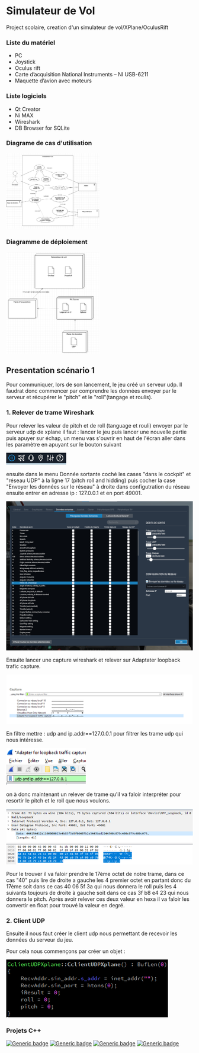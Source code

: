 # Simulateur de Vol
Project scolaire, creation d'un simulateur de vol/XPlane/OculusRift

### Liste du matériel

-	PC
-	Joystick
-	Oculus rift
-	Carte d’acquisition National Instruments – NI USB-6211
-	Maquette d’avion avec moteurs

### Liste logiciels
-	Qt Creator
-    Ni MAX
-    Wireshark
-    DB Browser for SQLite

### Diagrame de cas d'utilisation

<img src="assets/diagramme de cas utilisation.png"
     alt="diagramme de cas utilisation"
     style="width: 50%;" />
     
     
### Diagramme de déploiement

<img src="assets/diagramme de deploiement.PNG"
     alt="diagramme de deploiement"
     style="width: 50%;" />

## Presentation scénario 1

Pour communiquer, lors de son lancement, le jeu créé un serveur udp. Il faudrat donc commencer par comprendre les données envoyer par le serveur et récupérer le "pitch" et le "roll"(tangage et roulis).

### 1. Relever de trame Wireshark

Pour relever les valeur de pitch et de roll (tanguage et rouli) envoyer par le serveur udp de xplane il faut :
lancer le jeu puis lancer une nouvelle partie puis apuyer sur échap, un menu vas s'ouvrir en haut de l'écran aller dans les paramètre en apuyant sur le bouton suivant

<img src="assets/scenario1/1/1.png"/>

ensuite dans le menu Donnée sortante coché les cases "dans le cockpit" et "réseau UDP" à la ligne 17 (pitch roll and hidding) puis cocher la case "Envoyer les données sur le réseau" à droite dans configutration du réseau ensuite entrer en adresse ip : 127.0.0.1  et en port 49001.

<img src="assets/scenario1/1/2.png"/>

Ensuite lancer une capture wireshark et relever sur Adaptater loopback trafic capture.

<img src="assets/scenario1/1/3.png"/>

En filtre mettre : udp and ip.addr==127.0.0.1 pour filtrer les trame udp qui nous intéresse.

<img src="assets/scenario1/1/4.png"/>

on à donc maintenant un relever de trame qu'il va faloir interpréter pour resortir le pitch et le roll que nous voulons.

<img src="assets/scenario1/1/5.png"/>

Pour le trouver il va faloir prendre le 17ème octet de notre trame, dans ce cas "40" puis lire de droite a gauche les 4 premier octet en partant donc du 17ème soit dans ce cas 40 06 5f 3a qui nous donnera le roll puis les 4 suivants toujours de droite à gauche soit dans ce cas 3f b8 e4 23 qui nous donnera le pitch. Après avoir relever ces deux valeur en hexa il va faloir les convertir en float pour trouvé la valeur en degré.

### 2. Client UDP

Ensuite il nous faut créer le client udp nous permettant de recevoir les données du serveur du jeu.

Pour cela nous commençons par créer un objet :

<img src="assets/scenario1/2/1.png"/>
     
### Projets C++
[![Generic badge](https://img.shields.io/badge/Projet-Oculus%20Data%20View-green.svg)](https://github.com/ColinSluck/Simulateur-de-Vol/tree/main/Projets%20QT/oculus_data_view)
[![Generic badge](https://img.shields.io/badge/Projet-Carte%20acquistion%20+%20Joystick-green.svg)](https://github.com/ColinSluck/Simulateur-de-Vol/tree/main/Projets%20QT/carte_acquisitionEtJoystick)
[![Generic badge](https://img.shields.io/badge/Projet-Client%20udp%20Xplane-green.svg)](https://github.com/ColinSluck/Simulateur-de-Vol/tree/main/Projets%20QT/Client_UDP_Xplane11)
[![Generic badge](https://img.shields.io/badge/Projet-Sc%C3%A9nario%201-green.svg)](https://github.com/ColinSluck/Simulateur-de-Vol/tree/main/Projets%20QT/mini_projet_xplane_scenario_1)
